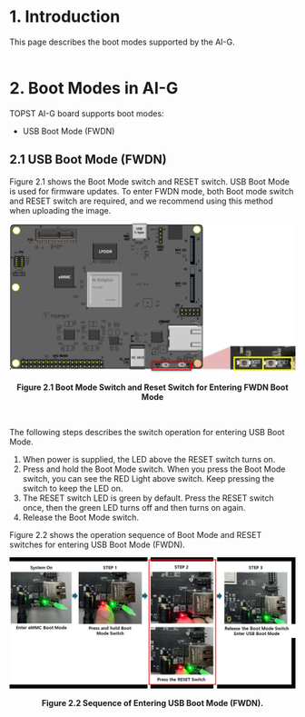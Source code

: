 # 1. Introduction
This page describes the boot modes supported by the AI-G.
<br/><br/>


# 2. Boot Modes in AI-G
TOPST AI-G board supports boot modes: 
- USB Boot Mode (FWDN)  


## 2.1 USB Boot Mode (FWDN) 
Figure 2.1 shows the Boot Mode switch and RESET switch. USB Boot Mode is used for firmware updates. To enter FWDN mode, both Boot mode switch and RESET switch are required, and we recommend using this method when uploading the image.

<p align="center"><img src="https://raw.githubusercontent.com/topst-development/Documentation/refs/heads/main/Assets/TOPST%20AI-G/Hardware/2.11%20AI-G%20Boot%20Mode.png" width="550"></p>
<p align="center"><strong>Figure 2.1 Boot Mode Switch and Reset Switch for Entering FWDN Boot Mode </strong></p>

<br/>

The following steps describes the switch operation for entering USB Boot Mode. 
1. When power is supplied, the LED above the RESET switch turns on. 
2. Press and hold the Boot Mode switch. When you press the Boot Mode switch, you can see the RED Light above switch. Keep pressing the switch to keep the LED on. 
3. The RESET switch LED is green by default. Press the RESET switch once, then the green LED turns off and then turns on again. 
4. Release the Boot Mode switch. 

Figure 2.2 shows the operation sequence of Boot Mode and RESET switches for entering USB Boot Mode (FWDN). 

<p align="center"><img src="https://raw.githubusercontent.com/topst-development/Documentation/refs/heads/main/Assets/TOPST%20AI-G/Hardware/2.12%20AI-G%20Sequence.png"></p>
<p align="center"><strong>Figure 2.2 Sequence of Entering USB Boot Mode (FWDN).  </strong></p>

<br/>

